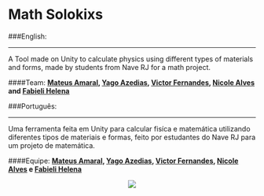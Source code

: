 # Math Solokixs

###English:
__________
A Tool made on Unity to calculate physics using different types of materials and forms, made by students from Nave RJ for a math project.

####Team:
**[Mateus Amaral](https://github.com/gitmateusamaral), [Yago Azedias](https://github.com/yagoazedias), [Victor Fernandes](https://github.com/zappknight), [Nicole Alves](https://github.com/NicoleAlves) and [Fabieli Helena](https://github.com/fabielihelena)**

###Português:
__________
Uma ferramenta feita em Unity para calcular fisíca e matemática utilizando diferentes tipos de materiais e formas, feito por estudantes do Nave RJ para um projeto de matemática.

####Equipe:
**[Mateus Amaral](https://github.com/gitmateusamaral), [Yago Azedias](https://github.com/yagoazedias), [Victor Fernandes](https://github.com/zappknight), [Nicole Alves](https://github.com/NicoleAlves) e [Fabieli Helena](https://github.com/fabielihelena)**

<p align="center">
  <img src="http://i.imgur.com/S7dFZjw.png/">
</p>

